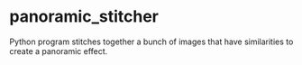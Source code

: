 # panoramic_stitcher
Python program stitches together a bunch of images that have similarities to create a panoramic effect.
